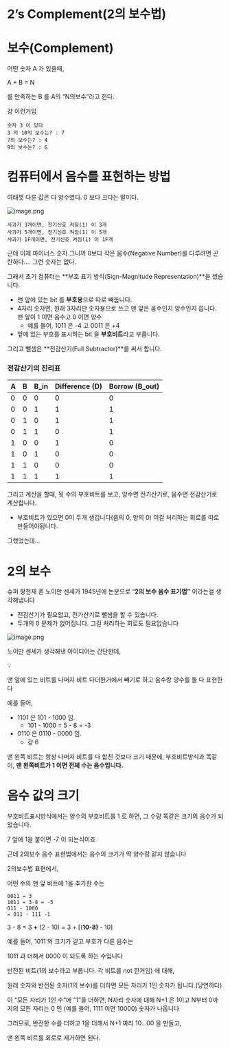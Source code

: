 # 2’s Complement(2의 보수법)

# 보수(Complement)

어떤 숫자 A 가 있을때,

A + B = N

를 만족하는 B 를 A의 “N의보수”라고 한다.

걍 이런거임

```
숫자 3 이 있다
3 의 10의 보수는? : 7
7의 보수는? : 4
9의 보수는? : 6
```

# 컴퓨터에서 음수를 표현하는 방법

여태껏 다룬 값은 다 양수였다. 0 보다 크다는 말이다.

![image.png](2%E2%80%99s%20Complement(2%E1%84%8B%E1%85%B4%20%E1%84%87%E1%85%A9%E1%84%89%E1%85%AE%E1%84%87%E1%85%A5%E1%86%B8)%201bc80ae0869c8153a420c4e352ddd215/image.png)

```
사과가 3개이면, 전기신호 켜짐(1) 이 3개
사과가 5개이면, 전기신호 켜짐(1) 이 5개
사과가 1F개이면, 전기신호 켜짐(1) 이 1F개
```

근데 이제 마이너스 숫자 그니까 0보다 작은 음수(Negative Number)를 다루려면 곤란하다…. 그런 숫자는 없다.

그래서 초기 컴퓨터는 **부호 표기 방식(Sign-Magnitude Representation)**을 썼습니다.

- 맨 앞에 있는 bit 를 **부호용**으로 따로 빼둡니다.
- 4자리 숫자면, 원래 3자리만 숫자용으로 쓰고 맨 앞은 음수인지 양수인지 씁니다. 맨 앞이 1 이면 음수고 0 이면 양수
    - 예를 들어, 1011 은 -4 고 0011 은 +4
- 앞에 있는 부호를 표시하는 bit 을 **부호비트**라고 부릅니다.

그리고 뺄셈은 **전감산기(Full Subtractor)**를 써서 합니다.

### 전감산기의 진리표

| A | B | B_in | Difference (D) | Borrow (B_out) |
| --- | --- | --- | --- | --- |
| 0 | 0 | 0 | 0 | 0 |
| 0 | 0 | 1 | 1 | 1 |
| 0 | 1 | 0 | 1 | 1 |
| 0 | 1 | 1 | 0 | 1 |
| 1 | 0 | 0 | 1 | 0 |
| 1 | 0 | 1 | 0 | 0 |
| 1 | 1 | 0 | 0 | 0 |
| 1 | 1 | 1 | 1 | 1 |

그리고 계산을 할때, 뒷 수의 부호비트를 보고, 양수면 전가산기로, 음수면 전감산기로 계산합니다.

- 부호비트가 있으면 0이 두개 생깁니다(음의 0, 양의 0) 이걸 처리하는 회로를 따로 만들어야됩니다.

그랬었는데…

# 2의 보수

슈퍼 짱천재 폰 노이만 센세가 1945년에 논문으로 “**2의 보수 음수 표기법”** 이라는걸 생각해냅니다

- 전감산기가 필요없고, 전가산기로 뺄셈을 할 수 있습니다.
- 두개의 0 문제가 없어집니다. 그걸 처리하는 회로도 필요없습니다

![image.png](2%E2%80%99s%20Complement(2%E1%84%8B%E1%85%B4%20%E1%84%87%E1%85%A9%E1%84%89%E1%85%AE%E1%84%87%E1%85%A5%E1%86%B8)%201bc80ae0869c8153a420c4e352ddd215/image%201.png)

노이만 센세가 생각해낸 아이디어는 간단한데,

<aside>
💡

맨 앞에 있는 비트를 나머지 비트 다더한거에서 빼기로 하고 음수랑 양수를 둘 다 표현한다

</aside>

예를 들어,

- 1101 은 101 - 1000 임.
    - 101 - 1000 = 5 - 8 = -3
- 0110 은 0110 - 0000 임.
    - 걍 6

맨 왼쪽 비트는 항상 나머지 비트를 다 합친 것보다 크기 때문에, 부호비트방식과 똑같이, **맨 왼쪽비트가 1 이면 전체 수는 음수입니다.**

# 음수 값의 크기

부호비트표시방식에서는 양수의 부호비트를 1 로 하면, 그 수랑 똑같은 크기의 음수가 되었습니다.

7 앞에 1을 붙이면 -7 이 되는식이죠

근데 2의보수 음수 표현법에서는 음수의 크기가 딱 양수랑 같지 않습니다

2의보수법 표현에서,

어떤 수의 맨 앞 비트에 1을 추가한 수는

```
0011 = 3
1011 = 3-8 = -5
011 - 1000
= 011 - 111 -1
```

3 - 8 = 3 **+** (2 - 10) = 3 + [(**10-8)** - 10]

예를 들어, 1011 와 크기가 같고 부호가 다른 음수는

1011 과 더해서 0000 이 되도록 하는 수입니다

반전된 비트(1의 보수라고 부릅니다. 각 비트를 not 한거임) 에 대해,

원래 숫자와 반전된 숫자(1의 보수)를 더하면 모든 자리가 1인 숫자가 됩니다.(당연하다)

이 “모든 자리가 1인 수”에 “1”을 더하면, N자리 숫자에 대해 N+1 은 1이고 N부터 0까지의 모든 자리는 0 인 (예를 들어, 1111 이면 10000) 숫자가 나옵니다

그러므로, 반전한 수를 더하고 1을 더해서 N+1 짜리 10…00 을 만들고,

맨 왼쪽 비트를 회로로 제거하면 된다.